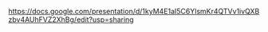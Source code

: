 https://docs.google.com/presentation/d/1kyM4E1aI5C6YlsmKr4QTVv1ivQXBzbv4AUhFVZ2XhBg/edit?usp=sharing
